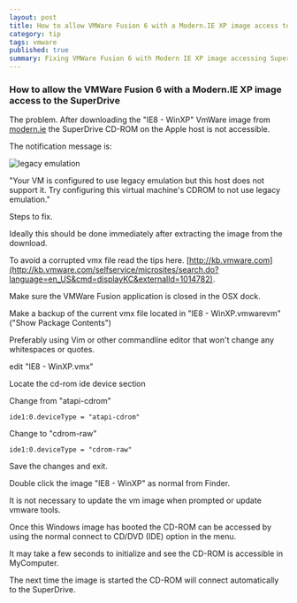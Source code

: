 ```yaml
---
layout: post
title: How to allow VMWare Fusion 6 with a Modern.IE XP image access to the SuperDrive
category: tip
tags: vmware
published: true
summary: Fixing VMWare Fusion 6 with Modern IE XP image accessing SuperDrive
---
```


### How to allow the VMWare Fusion 6 with a Modern.IE XP image access to the SuperDrive

The problem. After downloading the "IE8 - WinXP" VmWare image from [modern.ie](http://dev.modern.ie/tools/vms/mac/)
the SuperDrive CD-ROM on the Apple host is not accessible. 

The notification message is:

![legacy emulation](https://raw.githubusercontent.com/griffio/griffio.github.io/master/public/legacy-emulation.png)

"Your VM is configured to use legacy emulation but this host does not support it.
Try configuring this virtual machine's CDROM to not use legacy emulation."

Steps to fix.

Ideally this should be done immediately after extracting the image from the download.

To avoid a corrupted vmx file read the tips here. [http://kb.vmware.com](http://kb.vmware.com/selfservice/microsites/search.do?language=en_US&cmd=displayKC&externalId=1014782).

Make sure the VMWare Fusion application is closed in the OSX dock.

Make a backup of the current vmx file located in "IE8 - WinXP.vmwarevm" ("Show Package Contents") 

Preferably using Vim or other commandline editor that won't change any whitespaces or quotes.

edit "IE8 - WinXP.vmx"

Locate the cd-rom ide device section

Change from "atapi-cdrom"

~~~
ide1:0.deviceType = "atapi-cdrom"
~~~

Change to "cdrom-raw"

~~~
ide1:0.deviceType = "cdrom-raw"
~~~

Save the changes and exit.

Double click the image "IE8 - WinXP" as normal from Finder.

It is not necessary to update the vm image when prompted or update vmware tools.

Once this Windows image has booted the CD-ROM can be accessed by using the normal connect to CD/DVD (IDE) option in the menu.

It may take a few seconds to initialize and see the CD-ROM is accessible in MyComputer.

The next time the image is started the CD-ROM will connect automatically to the SuperDrive.
